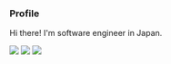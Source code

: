 ### Profile
Hi there! I'm software engineer in Japan.

<img src="https://github-profile-summary-cards.vercel.app/api/cards/profile-details?username=chou-dai&theme=github_dark" />
<img src="https://github-readme-stats.vercel.app/api?username=chou-dai&count_private=true&theme=github_dark" />
<img src="https://github-readme-stats.vercel.app/api/top-langs/?username=chou-dai&layout=compact&theme=github_dark" />
